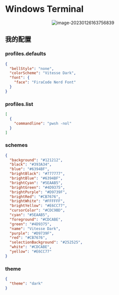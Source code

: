 # Windows Terminal

<p align="center">
  <img src="/assets/img/image-20230126163756839.webp" alt="image-20230126163756839">
</p>

## 我的配置

### profiles.defaults

```json
{
  "bellStyle": "none",
  "colorScheme": "Vitesse Dark",
  "font": {
    "face": "FiraCode Nerd Font"
  }
}
```

### profiles.list

```json
[
  {
    "commandline": "pwsh -nol"
  }
]
```

### schemes

```json
{
  "background": "#121212",
  "black": "#393A34",
  "blue": "#6394BF",
  "brightBlack": "#777777",
  "brightBlue": "#6394BF",
  "brightCyan": "#5EAAB5",
  "brightGreen": "#4D9375",
  "brightPurple": "#D9739F",
  "brightRed": "#CB7676",
  "brightWhite": "#FFFFFF",
  "brightYellow": "#E6CC77",
  "cursorColor": "#CDC9BD",
  "cyan": "#5EAAB5",
  "foreground": "#CDCABE",
  "green": "#4D9375",
  "name": "Vitesse Dark",
  "purple": "#D9739F",
  "red": "#CB7676",
  "selectionBackground": "#252525",
  "white": "#CDCABE",
  "yellow": "#E6CC77"
}
```

### theme

```json
{
  "theme": "dark"
}
```
